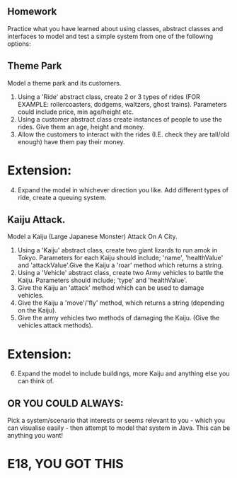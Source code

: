 ## Homework

Practice what you have learned about using classes, abstract classes and interfaces to model and test a simple system from one of the following options:

## Theme Park

Model a theme park and its customers.

1. Using a 'Ride' abstract class, create 2 or 3 types of rides (FOR EXAMPLE: rollercoasters, dodgems, waltzers, ghost trains). Parameters could include price, min age/height etc.
2. Using a customer abstract class create instances of people to use the rides. Give them an age, height and money.
3. Allow the customers to interact with the rides (I.E. check they are tall/old enough) have them pay their money.

# Extension:

4. Expand the model in whichever direction you like. Add different types of ride, create a queuing system.


## Kaiju Attack.

Model a Kaiju (Large Japanese Monster) Attack On A City.

1. Using a 'Kaiju' abstract class, create two giant lizards to run amok in Tokyo. Parameters for each Kaiju should include; 'name', 'healthValue' and 'attackValue'.Give the Kaiju a 'roar' method which returns a string.
2. Using a 'Vehicle' abstract class, create two Army vehicles to battle the Kaiju. Parameters should include; 'type' and 'healthValue'.
3. Give the Kaiju an 'attack' method which can be used to damage vehicles.
4. Give the Kaiju a 'move'/'fly' method, which returns a string (depending on the Kaiju).
5. Give the army vehicles two methods of damaging the Kaiju. (Give the vehicles attack methods).

# Extension:

6. Expand the model to include buildings, more Kaiju and anything else you can think of.

## OR YOU COULD ALWAYS:

Pick a system/scenario that interests or seems relevant to you - which you can visualise easily - then attempt to model that system in Java.
This can be anything you want!


# E18, YOU GOT THIS

